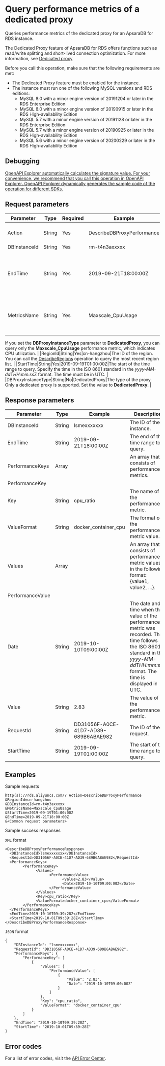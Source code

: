 # Query performance metrics of a dedicated proxy

Queries performance metrics of the dedicated proxy for an ApsaraDB for RDS instance.

The Dedicated Proxy feature of ApsaraDB for RDS offers functions such as read/write splitting and short-lived connection optimization. For more information, see [Dedicated proxy](~~138705~~).

Before you call this operation, make sure that the following requirements are met:

-   The Dedicated Proxy feature must be enabled for the instance.
-   The instance must run one of the following MySQL versions and RDS editions:
    -   MySQL 8.0 with a minor engine version of 20191204 or later in the RDS Enterprise Edition
    -   MySQL 8.0 with a minor engine version of 20190915 or later in the RDS High-availability Edition
    -   MySQL 5.7 with a minor engine version of 20191128 or later in the RDS Enterprise Edition
    -   MySQL 5.7 with a minor engine version of 20190925 or later in the RDS High-availability Edition
    -   MySQL 5.6 with a minor engine version of 20200229 or later in the RDS High-availability Edition

## Debugging

[OpenAPI Explorer automatically calculates the signature value. For your convenience, we recommend that you call this operation in OpenAPI Explorer. OpenAPI Explorer dynamically generates the sample code of the operation for different SDKs.](https://api.aliyun.com/#product=Rds&api=DescribeDBProxyPerformance&type=RPC&version=2014-08-15)

## Request parameters

|Parameter|Type|Required|Example|Description|
|---------|----|--------|-------|-----------|
|Action|String|Yes|DescribeDBProxyPerformance|The operation that you want to perform. Set the value to **DescribeDBProxyPerformance**. |
|DBInstanceId|String|Yes|rm-t4n3axxxxx|The ID of the instance. |
|EndTime|String|Yes|2019-09-21T18:00:00Z|The end of the time range to query. The end time must be later than the start time. Specify the time in the ISO 8601 standard in the *yyyy-MM-dd*T*HH:mm:ss*Z format. The time must be in UTC. |
|MetricsName|String|Yes|Maxscale\_CpuUsage|The performance metrics to query. The **DBProxyInstanceType** parameter determines which performance metrics can be queried.

 If you set the **DBProxyInstanceType** parameter to **DedicatedProxy**, you can query only the **Maxscale\_CpuUsage** performance metric, which indicates CPU utilization. |
|RegionId|String|Yes|cn-hangzhou|The ID of the region. You can call the [DescribeRegions](~~26243~~) operation to query the most recent region list. |
|StartTime|String|Yes|2019-09-19T01:00:00Z|The start of the time range to query. Specify the time in the ISO 8601 standard in the *yyyy-MM-dd*T*HH:mm:ss*Z format. The time must be in UTC. |
|DBProxyInstanceType|String|No|DedicatedProxy|The type of the proxy. Only a dedicated proxy is supported. Set the value to **DedicatedProxy**. |

## Response parameters

|Parameter|Type|Example|Description|
|---------|----|-------|-----------|
|DBInstanceId|String|lsmexxxxxxx|The ID of the instance. |
|EndTime|String|2019-09-21T18:00:00Z|The end of the time range to query. |
|PerformanceKeys|Array| |An array that consists of performance metrics. |
|PerformanceKey| | | |
|Key|String|cpu\_ratio|The name of the performance metric. |
|ValueFormat|String|docker\_container\_cpu|The format of the performance metric value. |
|Values|Array| |An array that consists of performance metric values in the following format: \{value1, value2, ...\}. |
|PerformanceValue| | | |
|Date|String|2019-10-10T09:00:00Z|The date and time when the value of the performance metric was recorded. The time follows the ISO 8601 standard in the *yyyy-MM-dd*T*HH:mm:ss*Z format. The time is displayed in UTC. |
|Value|String|2.83|The value of the performance metric. |
|RequestId|String|DD31056F-A0CE-41D7-AD39-689B6ABAE982|The ID of the request. |
|StartTime|String|2019-09-19T01:00:00Z|The start of the time range to query. |

## Examples

Sample requests

```
http(s)://rds.aliyuncs.com/? Action=DescribeDBProxyPerformance
&RegionId=cn-hangzhou
&DBInstanceId=rm-t4n3axxxxx
&MetricsName=Maxscale_CpuUsage
&StartTime=2019-09-19T01:00:00Z
&EndTime=2019-09-21T18:00:00Z
&<Common request parameters>
```

Sample success responses

`XML` format

```
<DescribeDBProxyPerformanceResponse>
  <DBInstanceId>lsmexxxxxxx</DBInstanceId>
  <RequestId>DD31056F-A0CE-41D7-AD39-689B6ABAE982</RequestId>
  <PerformanceKeys>
        <PerformanceKey>
              <Values>
                    <PerformanceValue>
                          <Value>2.83</Value>
                          <Date>2019-10-10T09:00:00Z</Date>
                    </PerformanceValue>
              </Values>
              <Key>cpu_ratio</Key>
              <ValueFormat>docker_container_cpu</ValueFormat>
        </PerformanceKey>
  </PerformanceKeys>
  <EndTime>2019-10-10T09:39:28Z</EndTime>
  <StartTime>2019-10-01T09:39:28Z</StartTime>
</DescribeDBProxyPerformanceResponse>
```

`JSON` format

```
{
	"DBInstanceId": "lsmexxxxxxx",
	"RequestId": "DD31056F-A0CE-41D7-AD39-689B6ABAE982",
	"PerformanceKeys": {
		"PerformanceKey": [
			{
				"Values": {
					"PerformanceValue": [
						{
							"Value": "2.83",
							"Date": "2019-10-10T09:00:00Z"
						}
					]
				},
				"Key": "cpu_ratio",
				"ValueFormat": "docker_container_cpu"
			}
		]
	},
	"EndTime": "2019-10-10T09:39:28Z",
	"StartTime": "2019-10-01T09:39:28Z"
}
```

## Error codes

For a list of error codes, visit the [API Error Center](https://error-center.alibabacloud.com/status/product/Rds).

